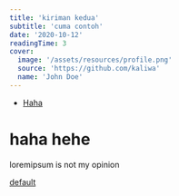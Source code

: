 ```yaml
---
title: 'kiriman kedua'
subtitle: 'cuma contoh'
date: '2020-10-12'
readingTime: 3
cover:
  image: '/assets/resources/profile.png'
  source: 'https://github.com/kaliwa'
  name: 'John Doe'
---
```


- [Haha](#haha)

# <a name='haha'/>haha hehe

loremipsum
is not my opinion

<a href="https://" class="link-external hover:border-primary hover:text-info" target="_blank" rel="noopener noreferrer">default</a>

